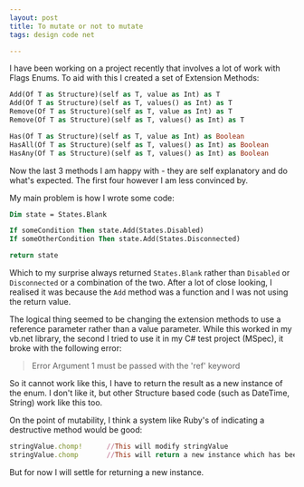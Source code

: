 ```yaml
---
layout: post
title: To mutate or not to mutate
tags: design code net

---
```


I have been working on a project recently that involves a lot of work with Flags Enums.  To aid with this I created a set of Extension Methods:

```vb
Add(Of T as Structure)(self as T, value as Int) as T
Add(Of T as Structure)(self as T, values() as Int) as T
Remove(Of T as Structure)(self as T, value as Int) as T
Remove(Of T as Structure)(self as T, values() as Int) as T

Has(Of T as Structure)(self as T, value as Int) as Boolean
HasAll(Of T as Structure)(self as T, values() as Int) as Boolean
HasAny(Of T as Structure)(self as T, values() as Int) as Boolean
```

Now the last 3 methods I am happy with - they are self explanatory and do what's expected.  The first four however I am less convinced by.

My main problem is how I wrote some code:

```vb
Dim state = States.Blank

If someCondition Then state.Add(States.Disabled)
If someOtherCondition Then state.Add(States.Disconnected)

return state
```

Which to my surprise always returned `States.Blank` rather than `Disabled` or `Disconnected` or a combination of the two.  After a lot of close looking, I realised it was because the `Add` method was a function and I was not using the return value.

The logical thing seemed to be changing the extension methods to use a reference parameter rather than a value parameter.  While this worked in my vb.net library, the second I tried to use it in my C# test project (MSpec), it broke with the following error:

>Error	Argument 1 must be passed with the 'ref' keyword

So it cannot work like this, I have to return the result as a new instance of the enum.  I don't like it, but other Structure based code (such as DateTime, String) work like this too.

On the point of mutability, I think a system like Ruby's of indicating a destructive method would be good:

```ruby
stringValue.chomp!		//This will modify stringValue
stringValue.chomp		//This will return a new instance which has been chomped
```

But for now I will settle for returning a new instance.
